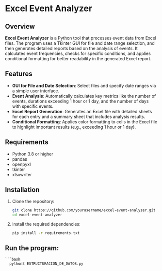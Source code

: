 # Excel Event Analyzer

## Overview
**Excel Event Analyzer** is a Python tool that processes event data from Excel files. The program uses a Tkinter GUI for file and date range selection, and then generates detailed reports based on the analysis of events. It calculates event frequencies, checks for specific conditions, and applies conditional formatting for better readability in the generated Excel report.

## Features
- **GUI for File and Date Selection**: Select files and specify date ranges via a simple user interface.
- **Event Analysis**: Automatically calculates key metrics like the number of events, durations exceeding 1 hour or 1 day, and the number of days with specific events.
- **Excel Report Generation**: Generates an Excel file with detailed sheets for each entry and a summary sheet that includes analysis results.
- **Conditional Formatting**: Applies color formatting to cells in the Excel file to highlight important results (e.g., exceeding 1 hour or 1 day).

## Requirements
- Python 3.8 or higher
- pandas
- openpyxl
- tkinter
- xlsxwriter

## Installation

1. Clone the repository:
   ```bash
   git clone https://github.com/yourusername/excel-event-analyzer.git
   cd excel-event-analyzer

2. Install the required dependencies:
    ```bash
   pip install -r requirements.txt

## Run the program:

    ```bash
      python3 ESTRUCTURACION_DE_DATOS.py
